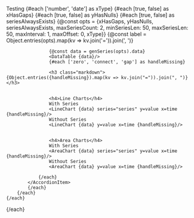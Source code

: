 <script>
    import {genSeries} from "@evidence-dev/component-utilities/tests/getCompletedData.fixture"
</script>

Testing
<Accordion>
{#each ['number', 'date'] as xType}
{#each [true, false] as xHasGaps}
{#each [true, false] as yHasNulls}
{#each [true, false] as seriesAlwaysExists}
{@const opts = {xHasGaps, yHasNulls, seriesAlwaysExists, maxSeriesCount: 2, minSeriesLen: 50, maxSeriesLen: 50, maxInterval: 1, maxOffset: 0, xType}}
{@const label = Object.entries(opts).map(kv => kv.join('=')).join(', ')}
<AccordionItem title={label}>

                    {@const data = genSeries(opts).data}
                    <DataTable {data}/>
                    {#each ['zero', 'connect', 'gap'] as handleMissing}

                    <h3 class="markdown">{Object.entries({handleMissing}).map(kv => kv.join("=")).join(", ")}</h3>


                    <h4>Line Charts</h4>
                    With Series
                    <LineChart {data} series="series" y=value x=time {handleMissing}/>
                    Without Series
                    <LineChart {data} y=value x=time {handleMissing}/>


                    <h4>Area Charts</h4>
                    With Series
                    <AreaChart {data} series="series" y=value x=time {handleMissing}/>
                    Without Series
                    <AreaChart {data} y=value x=time {handleMissing}/>

                {/each}
            </AccordionItem>
            {/each}
        {/each}
    {/each}

{/each}
</Accordion>
